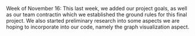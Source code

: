 Week of November 16:
	This last week, we added our project goals, as well as our team contractin which we established the ground rules for this final project. We also started preliminary research into some aspects we are hoping to incorporate into our code, namely the graph visualization aspect.


